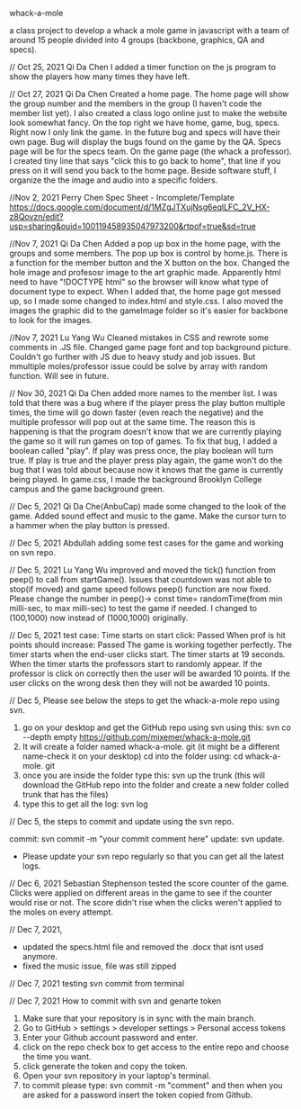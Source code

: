 whack-a-mole

a class project to develop a whack a mole game in javascript with a team of around 15 people divided into 4 groups (backbone, graphics, QA and specs).

// Oct 25, 2021 Qi Da Chen I added a timer function on the js program to show the players how many times they have left.

// Oct 27, 2021 Qi Da Chen Created a home page. The home page will show the group number and the members in the group (I haven't code the member list yet). I also created a class logo online just to make the website look somewhat fancy. On the top right we have home, game, bug, specs. Right now I only link the game. In the future bug and specs will have their own page. Bug will display the bugs found on the game by the QA. Specs page will be for the specs team. On the game page (the whack a professor). I created tiny line that says "click this to go back to home", that line if you press on it will send you back to the home page. Beside software stuff, I organize the the image and audio into a specific folders.

//Nov 2, 2021 Perry Chen Spec Sheet - Incomplete/Template https://docs.google.com/document/d/1MZgJTXujNsg6eqlLFC_2V_HX-z8Qovzn/edit?usp=sharing&ouid=100119458935047973200&rtpof=true&sd=true

//Nov 7, 2021 Qi Da Chen Added a pop up box in the home page, with the groups and some members. The pop up box is control by home.js. There is a function for the member button and the X button on the box. Changed the hole image and profesosr image to the art graphic made. Apparently html need to have "!DOCTYPE html" so the browser will know what type of document type to expect. When I added that, the home page got messed up, so I made some changed to index.html and style.css. I also moved the images the graphic did to the gameImage folder so it's easier for backbone to look for the images.

//Nov 7, 2021 Lu Yang Wu Cleaned mistakes in CSS and rewrote some comments in .JS file. Changed game page font and top background picture. Couldn't go further with JS due to heavy study and job issues. But mmultiple moles/professor issue could be solve by array with random function. Will see in future.

// Nov 30, 2021 Qi Da Chen added more names to the member list. I was told that there was a bug where if the player press the play button multiple times, the time will go down faster (even reach the negative) and the multiple professor will pop out at the same time. The reason this is happening is that the program doesn't know that we are currently playing the game so it will run games on top of games. To fix that bug, I added a boolean called "play". If play was press once, the play boolean will turn true. If play is true and the player press play again, the game won't do the bug that I was told about because now it knows that the game is currently being played. In game.css, I made the background Brooklyn College campus and the game background green.

// Dec 5, 2021 Qi Da Che(AnbuCap) made some changed to the look of the game. Added sound effect and music to the game. Make the cursor turn to a hammer when the play button is pressed.

// Dec 5, 2021 Abdullah adding some test cases for the game and working on svn repo. 

// Dec 5, 2021 Lu Yang Wu improved and moved the tick() function from peep() to call from startGame(). Issues that countdown was not able to stop(if moved) and game speed follows peep() function are now fixed. Please change the number in peep()-> const time= randomTime(from min milli-sec, to max milli-sec) to test the game if needed. I changed to (100,1000) now instead of (1000,1000) originally.

// Dec 5, 2021 test case:
Time starts on start click: Passed
When prof is hit points should increase: Passed
The game is working together perfectly. The timer starts when the end-user clicks start. The timer starts at 19 seconds. When the timer starts the professors start to randomly appear. If the professor is click on correctly then the user will be awarded 10 points. If the user clicks on the wrong desk then they will not be awarded 10 points. 

// Dec 5, Please see below the steps to get the whack-a-mole repo using svn. 

1. go on your desktop and get the GitHub repo using svn using this: svn co --depth empty https://github.com/mixemer/whack-a-mole.git
2. It will create a folder named whack-a-mole. git (it might be a different name-check it on your desktop)
cd into the folder using: cd whack-a-mole. git
4. once you are inside the folder type this: svn up the trunk (this will download the GitHub repo into the folder and create a new folder colled trunk that has the files)
5. type this to get all the log: svn log

// Dec 5, the steps to commit and update using the svn repo. 

commit: svn commit -m "your commit comment here"
update: svn update.

* Please update your svn repo regularly so that you can get all the latest logs. 

// Dec 6, 2021 Sebastian Stephenson tested the score counter of the game. Clicks were applied on different areas in the game to see if the counter would rise or not. The score didn't rise when the clicks weren't applied to the moles on every attempt. 

// Dec 7, 2021,
- updated the specs.html file and removed the .docx that isnt used anymore.
- fixed the music issue, file was still zipped

// Dec 7, 2021 testing svn commit from terminal

// Dec 7, 2021 How to commit with svn and genarte token

1. Make sure that your repository is in sync with the main branch.
2. Go to GitHub > settings > developer settings > Personal access tokens
3. Enter your Github account password and enter.
4. click on the repo check box to get access to the entire repo and choose the time you want.
5. click generate the token and copy the token. 
6. Open your svn repository in your laptop's terminal. 
7. to commit please type: svn commit -m "comment" and then when you are asked for a password insert the token copied from Github. 

